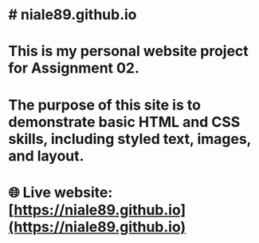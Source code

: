 # \# niale89.github.io

# 

# This is my personal website project for Assignment 02.

# The purpose of this site is to demonstrate basic HTML and CSS skills, including styled text, images, and layout.

# 

# 🌐 Live website: \[https://niale89.github.io](https://niale89.github.io)

